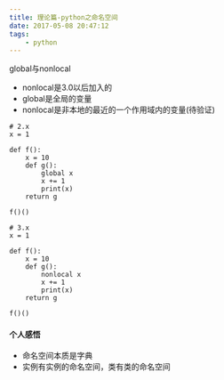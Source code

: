```yaml
---
title: 理论篇-python之命名空间
date: 2017-05-08 20:47:12
tags:
    - python
---
```


global与nonlocal

* nonlocal是3.0以后加入的
* global是全局的变量
* nonlocal是非本地的最近的一个作用域内的变量(待验证)

```
# 2.x
x = 1

def f():
    x = 10
    def g():
        global x
        x += 1
        print(x)
    return g

f()()

# 3.x
x = 1

def f():
    x = 10
    def g():
        nonlocal x
        x += 1
        print(x)
    return g

f()()
```

#### 个人感悟

* 命名空间本质是字典
* 实例有实例的命名空间，类有类的命名空间